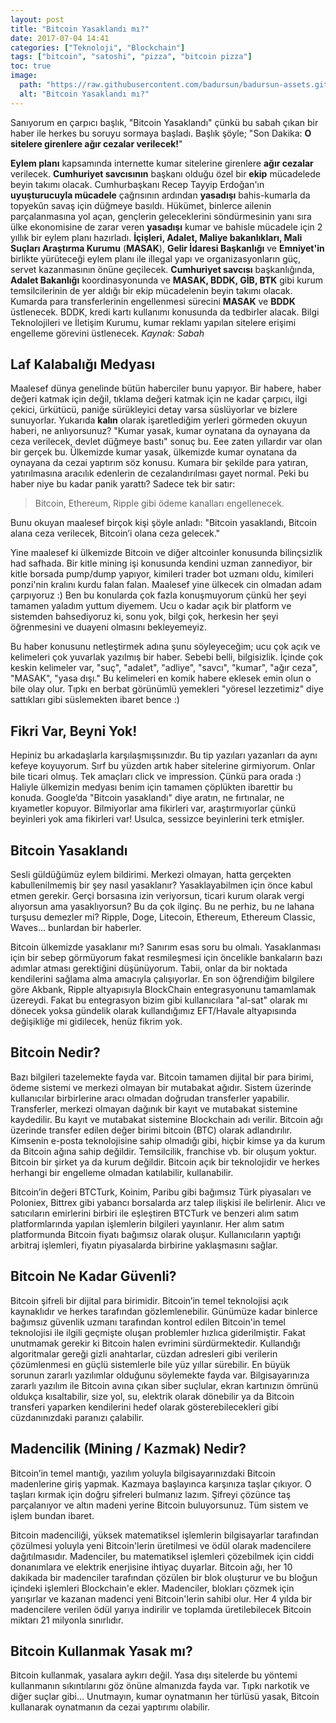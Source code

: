 ```yaml
---
layout: post
title: "Bitcoin Yasaklandı mı?"
date: 2017-07-04 14:41
categories: ["Teknoloji", "Blockchain"]
tags: ["bitcoin", "satoshi", "pizza", "bitcoin pizza"]
toc: true
image:
  path: "https://raw.githubusercontent.com/badursun/badursun-assets.github.io/refs/heads/main/img/bitcoin-8-1024x652-e1499601254538-1024x458-66eea94828add.webp"
  alt: "Bitcoin Yasaklandı mı?"
---
```


Sanıyorum en çarpıcı başlık, "Bitcoin Yasaklandı" çünkü bu sabah çıkan bir haber ile herkes bu soruyu sormaya başladı. Başlık şöyle; "Son Dakika: **O sitelere girenlere ağır cezalar verilecek!**"

**Eylem planı** kapsamında internette kumar sitelerine girenlere **ağır cezalar** verilecek. **Cumhuriyet savcısının** başkanı olduğu özel bir **ekip** mücadelede beyin takımı olacak. Cumhurbaşkanı Recep Tayyip Erdoğan'ın **uyuşturucuyla mücadele** çağrısının ardından **yasadışı** bahis-kumarla da topyekûn savaş için düğmeye basıldı. Hükümet, binlerce ailenin parçalanmasına yol açan, gençlerin geleceklerini söndürmesinin yanı sıra ülke ekonomisine de zarar veren **yasadışı** kumar ve bahisle mücadele için 2 yıllık bir eylem planı hazırladı. **İçişleri, Adalet, Maliye bakanlıkları, Mali Suçları Araştırma Kurumu** (**MASAK**), **Gelir İdaresi Başkanlığı** ve **Emniyet'in** birlikte yürüteceği eylem planı ile illegal yapı ve organizasyonların güç, servet kazanmasının önüne geçilecek. **Cumhuriyet savcısı** başkanlığında, **Adalet Bakanlığı** koordinasyonunda ve **MASAK, BDDK, GİB, BTK** gibi kurum temsilcilerinin de yer aldığı bir ekip mücadelenin beyin takımı olacak. Kumarda para transferlerinin engellenmesi sürecini **MASAK** ve **BDDK** üstlenecek. BDDK, kredi kartı kullanımı konusunda da tedbirler alacak. Bilgi Teknolojileri ve İletişim Kurumu, kumar reklamı yapılan sitelere erişimi engelleme görevini üstlenecek. *Kaynak: Sabah*

## Laf Kalabalığı Medyası

Maalesef dünya genelinde bütün haberciler bunu yapıyor. Bir habere, haber değeri katmak için değil, tıklama değeri katmak için ne kadar çarpıcı, ilgi çekici, ürkütücü, paniğe sürükleyici detay varsa süslüyorlar ve bizlere sunuyorlar. Yukarıda **kalın** olarak işaretlediğim yerleri görmeden okuyun haberi, ne anlıyorsunuz? "Kumar yasak, kumar oynatana da oynayana da ceza verilecek, devlet düğmeye bastı" sonuç bu. Eee zaten yıllardır var olan bir gerçek bu. Ülkemizde kumar yasak, ülkemizde kumar oynatana da oynayana da cezai yaptırım söz konusu. Kumara bir şekilde para yatıran, yatırılmasına aracılık edenlerin de cezalandırılması gayet normal. Peki bu haber niye bu kadar panik yarattı? Sadece tek bir satır:

> Bitcoin, Ethereum, Ripple gibi ödeme kanalları engellenecek.

Bunu okuyan maalesef birçok kişi şöyle anladı: "Bitcoin yasaklandı, Bitcoin alana ceza verilecek, Bitcoin’i olana ceza gelecek."

Yine maalesef ki ülkemizde Bitcoin ve diğer altcoinler konusunda bilinçsizlik had safhada. Bir kitle mining işi konusunda kendini uzman zannediyor, bir kitle borsada pump/dump yapıyor, kimileri trader bot uzmanı oldu, kimileri ponzi'nin kralını kurdu falan falan. Maalesef yine ülkecek cin olmadan adam çarpıyoruz :) Ben bu konularda çok fazla konuşmuyorum çünkü her şeyi tamamen yaladım yuttum diyemem. Ucu o kadar açık bir platform ve sistemden bahsediyoruz ki, sonu yok, bilgi çok, herkesin her şeyi öğrenmesini ve duayeni olmasını bekleyemeyiz.

Bu haber konusunu netleştirmek adına şunu söyleyeceğim; ucu çok açık ve kelimeleri çok yuvarlak yazılmış bir haber. Sebebi belli, bilgisizlik. İçinde çok keskin kelimeler var, "suç", "adalet", "adliye", "savcı", "kumar", "ağır ceza", "MASAK", "yasa dışı." Bu kelimeleri en komik habere eklesek emin olun o bile olay olur. Tıpkı en berbat görünümlü yemekleri "yöresel lezzetimiz" diye sattıkları gibi süslemekten ibaret bence :)

## Fikri Var, Beyni Yok!

Hepiniz bu arkadaşlarla karşılaşmışsınızdır. Bu tip yazıları yazanları da aynı kefeye koyuyorum. Sırf bu yüzden artık haber sitelerine girmiyorum. Onlar bile ticari olmuş. Tek amaçları click ve impression. Çünkü para orada :) Haliyle ülkemizin medyası benim için tamamen çöplükten ibarettir bu konuda. Google’da "Bitcoin yasaklandı" diye aratın, ne fırtınalar, ne kıyametler kopuyor. Bilmiyorlar ama fikirleri var, araştırmıyorlar çünkü beyinleri yok ama fikirleri var! Usulca, sessizce beyinlerini terk etmişler.

## Bitcoin Yasaklandı
Sesli güldüğümüz eylem bildirimi. Merkezi olmayan, hatta gerçekten kabullenilmemiş bir şey nasıl yasaklanır? Yasaklayabilmen için önce kabul etmen gerekir. Gerçi borsasına izin veriyorsun, ticari kurum olarak vergi alıyorsun ama yasaklıyorsun? Bu da çok ilginç. Bu ne perhiz, bu ne lahana turşusu demezler mi? Ripple, Doge, Litecoin, Ethereum, Ethereum Classic, Waves... bunlardan bir haberler.

Bitcoin ülkemizde yasaklanır mı? Sanırım esas soru bu olmalı. Yasaklanması için bir sebep görmüyorum fakat resmileşmesi için öncelikle bankaların bazı adımlar atması gerektiğini düşünüyorum. Tabii, onlar da bir noktada kendilerini sağlama alma amacıyla çalışıyorlar. En son öğrendiğim bilgilere göre Akbank, Ripple altyapısıyla BlockChain entegrasyonunu tamamlamak üzereydi. Fakat bu entegrasyon bizim gibi kullanıcılara "al-sat" olarak mı dönecek yoksa gündelik olarak kullandığımız EFT/Havale altyapısında değişikliğe mi gidilecek, henüz fikrim yok.

## Bitcoin Nedir?
Bazı bilgileri tazelemekte fayda var. Bitcoin tamamen dijital bir para birimi, ödeme sistemi ve merkezi olmayan bir mutabakat ağıdır. Sistem üzerinde kullanıcılar birbirlerine aracı olmadan doğrudan transferler yapabilir. Transferler, merkezi olmayan dağınık bir kayıt ve mutabakat sistemine kaydedilir. Bu kayıt ve mutabakat sistemine Blockchain adı verilir. Bitcoin ağı üzerinde transfer edilen değer birimi bitcoin (BTC) olarak adlandırılır. Kimsenin e-posta teknolojisine sahip olmadığı gibi, hiçbir kimse ya da kurum da Bitcoin ağına sahip değildir. Temsilcilik, franchise vb. bir oluşum yoktur. Bitcoin bir şirket ya da kurum değildir. Bitcoin açık bir teknolojidir ve herkes herhangi bir engelleme olmadan katılabilir, kullanabilir.

Bitcoin’in değeri BTCTurk, Koinim, Paribu gibi bağımsız Türk piyasaları ve Poloniex, Bittrex gibi yabancı borsalarda arz talep ilişkisi ile belirlenir. Alıcı ve satıcıların emirlerini birbiri ile eşleştiren BTCTurk ve benzeri alım satım platformlarında yapılan işlemlerin bilgileri yayınlanır. Her alım satım platformunda Bitcoin fiyatı bağımsız olarak oluşur. Kullanıcıların yaptığı arbitraj işlemleri, fiyatın piyasalarda birbirine yaklaşmasını sağlar.

## Bitcoin Ne Kadar Güvenli?
Bitcoin şifreli bir dijital para birimidir. Bitcoin’in temel teknolojisi açık kaynaklıdır ve herkes tarafından gözlemlenebilir. Günümüze kadar binlerce bağımsız güvenlik uzmanı tarafından kontrol edilen Bitcoin'in temel teknolojisi ile ilgili geçmişte oluşan problemler hızlıca giderilmiştir. Fakat unutmamak gerekir ki Bitcoin halen evrimini sürdürmektedir. Kullandığı algoritmalar gereği gizli anahtarlar, cüzdan adresleri gibi verilerin çözümlenmesi en güçlü sistemlerle bile yüz yıllar sürebilir. En büyük sorunun zararlı yazılımlar olduğunu söylemekte fayda var. Bilgisayarınıza zararlı yazılım ile Bitcoin avına çıkan siber suçlular, ekran kartınızın ömrünü oldukça kısaltabilir, size yol, su, elektrik olarak dönebilir ya da Bitcoin transferi yaparken kendilerini hedef olarak gösterebilecekleri gibi cüzdanınızdaki paranızı çalabilir.

## Madencilik (Mining / Kazmak) Nedir?
Bitcoin’in temel mantığı, yazılım yoluyla bilgisayarınızdaki Bitcoin madenlerine giriş yapmak. Kazmaya başlayınca karşınıza taşlar çıkıyor. O taşları kırmak için doğru şifreleri bulmanız lazım. Şifreyi çözünce taş parçalanıyor ve altın madeni yerine Bitcoin buluyorsunuz. Tüm sistem ve işlem bundan ibaret.

Bitcoin madenciliği, yüksek matematiksel işlemlerin bilgisayarlar tarafından çözülmesi yoluyla yeni Bitcoin'lerin üretilmesi ve ödül olarak madencilere dağıtılmasıdır. Madenciler, bu matematiksel işlemleri çözebilmek için ciddi donanımlara ve elektrik enerjisine ihtiyaç duyarlar. Bitcoin ağı, her 10 dakikada bir madenciler tarafından çözülen bir blok oluşturur ve bu bloğun içindeki işlemleri Blockchain'e ekler. Madenciler, blokları çözmek için yarışırlar ve kazanan madenci yeni Bitcoin'lerin sahibi olur. Her 4 yılda bir madencilere verilen ödül yarıya indirilir ve toplamda üretilebilecek Bitcoin miktarı 21 milyonla sınırlıdır.

## Bitcoin Kullanmak Yasak mı?
Bitcoin kullanmak, yasalara aykırı değil. Yasa dışı sitelerde bu yöntemi kullanmanın sıkıntılarını göz önüne almanızda fayda var. Tıpkı narkotik ve diğer suçlar gibi... Unutmayın, kumar oynatmanın her türlüsü yasak, Bitcoin kullanarak oynatmanın da cezai yaptırımı olabilir.